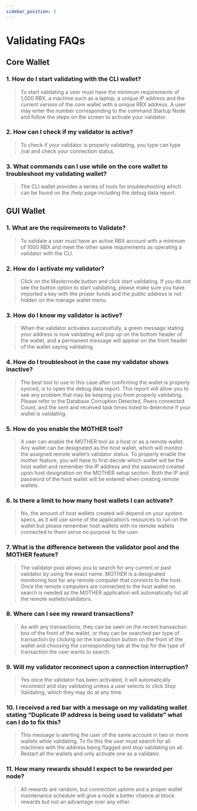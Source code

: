 ```yaml
---
sidebar_position: 5
---
```


# Validating FAQs

## Core Wallet

### 1. How do I start validating with the CLI wallet?

> To start validating a user must have the minimum requirements of 1,000 RBX, a machine such as a laptop, a unique IP address and the current version of the core wallet with a unique RBX address. A user may enter the number corresponding to the command Startup Node and follow the steps on the screen to activate your validator.

### 2. How can I check if my validator is active?

> To check if your validator is properly validating, you type can type /val and check your connection status.

### 3. What commands can I use while on the core wallet to troubleshoot my validating wallet?

> The CLI wallet provides a series of tools for troubleshooting which can be found on the /help page including the debug data report.

## GUI Wallet

### 1. What are the requirements to Validate?

> To validate a user must have an active RBX account with a minimum of 1000 RBX and meet the other same requirements as operating a validator with the CLI.

### 2. How do I activate my validator?

> Click on the Masternode button and click start validating. If you do not see the button option to start validating, please make sure you have imported a key with the proper funds and the public address is not hidden on the manage wallet menu.

### 3. How do I know my validator is active?

> When the validator activates successfully, a green message stating your address is now validating will pop up on the bottom header of the wallet, and a permanent message will appear on the front header of the wallet saying validating.

### 4. How do I troubleshoot in the case my validator shows inactive?

> The best tool to use in this case after confirming the wallet is properly synced, is to open the debug data report. This report will allow you to see any problem that may be keeping you from properly validating. Please refer to the Database Corruption Detected, Peers connected Count, and the sent and received task times listed to determine if your wallet is validating.

### 5. How do you enable the MOTHER tool?

> A user can enable the MOTHER tool as a host or as a remote wallet. Any wallet can be designated as the host wallet, which will monitor the assigned remote wallet’s validator status. To properly enable the mother feature, you will have to first decide which wallet will be the host wallet and remember the IP address and the password created upon host designation on the MOTHER setup section. Both the IP and password of the host wallet will be entered when creating remote wallets.

### 6. Is there a limit to how many host wallets I can activate?

> No, the amount of host wallets created will depend on your system specs, as it will use some of the application’s resources to run on the wallet but please remember host wallets with no remote wallets connected to them serve no purpose to the user.

### 7. What is the difference between the validator pool and the MOTHER feature?

> The validator pool allows you to search for any current or past validator by using the exact name. MOTHER is a designated monitoring tool for any remote computer that connects to the host. Once the remote computers are connected to the host wallet no search is needed as the MOTHER application will automatically list all the remote wallets/validators.

### 8. Where can I see my reward transactions?

> As with any transactions, they can be seen on the recent transaction box of the front of the wallet, or they can be searched per type of transaction by clicking on the transaction button on the front of the wallet and choosing the corresponding tab at the top for the type of transaction the user wants to search.

### 9. Will my validator reconnect upon a connection interruption?

> Yes once the validator has been activated, it will automatically reconnect and stay validating unless a user selects to click Stop Validating, which they may do at any time.

### 10. I received a red bar with a message on my validating wallet stating “Duplicate IP address is being used to validate” what can I do to fix this?

> This message is alerting the user of the same account in two or more wallets while validating. To fix this the user must search for all machines with the address being flagged and stop validating on all. Restart all the wallets and only activate one as a validator.

### 11. How many rewards should I expect to be rewarded per node?

> All rewards are random, but connection uptime and a proper wallet maintenance schedule will give a node a better chance at block rewards but not an advantage over any other.
